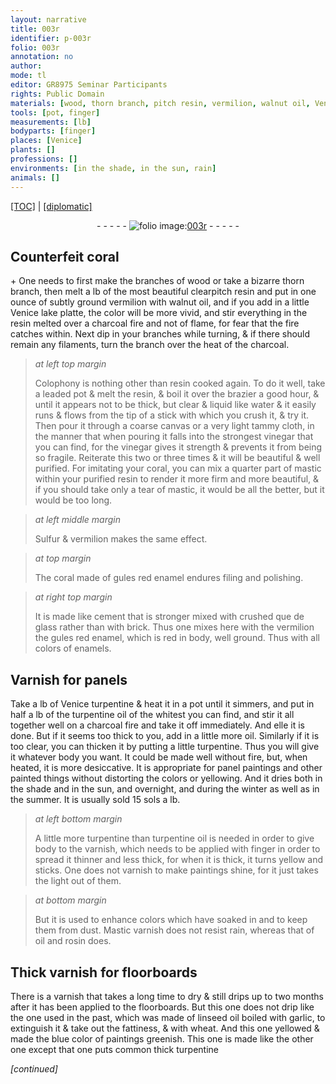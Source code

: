 ```yaml
---
layout: narrative
title: 003r
identifier: p-003r
folio: 003r
annotation: no
author:
mode: tl
editor: GR8975 Seminar Participants
rights: Public Domain
materials: [wood, thorn branch, pitch resin, vermilion, walnut oil, Venice lake platte, resin, charcoal, Colophony, leaded, water, canvas, tammy cloth, vinegar, coral, mastic, Sulfur, gules red enamel, cement, glass, brick, enamels, Varnish, Venice turpentine, turpentine oil, oil, turpentine, varnish, Mastic varnish, rosin, Thick varnish, linseed oil, garlic, wheat, common thick turpentine]
tools: [pot, finger]
measurements: [lb]
bodyparts: [finger]
places: [Venice]
plants: []
professions: []
environments: [in the shade, in the sun, rain]
animals: []
---
```


<p><a href="{{ site.baseurl }}/translation/">[TOC]</a> | <a href="{{ site.baseurl }}/texts/p-003r_tc/" target="_blank">[diplomatic]</a></p><div class="folio" align="center">- - - - - <a href="http://gallica.bnf.fr/ark:/12148/btv1b10500001g/f11.image" target="_blank"><img src="https://cu-mkp.github.io/2017-workshop-edition/assets/photo-icon.png" alt="folio image: " style="display:inline-block; margin-bottom:-3px;"/>003r</a> - - - - - </div>  
  

## Counterfeit coral

 \+ 
One needs to first make the branches of <span class="m">wood</span> or take a bizarre <span class="m">thorn branch</span>, then melt a lb of the most beautiful clear<span class="m">pitch resin</span> and put in one ounce of subtly ground <span class="m">vermilion</span> with <span class="m">walnut oil</span>, and if you add in a little <span class="m"><span class="pl">Venice</span> lake platte</span>, the color will be more vivid, and stir everything in the <span class="m">resin</span> melted over a <span class="m">charcoal</span> fire and not of flame, for fear that the fire catches within. Next dip in your branches while turning, & if there should remain any filaments, turn the branch over the heat of the <span class="m">charcoal</span>.
 
> *at left top margin*
> 
> 
>   <span class="m">Colophony</span> is nothing other than <span class="m">resin</span> cooked again. To do it well, take a <span class="m">leaded</span> <span class="tl">pot</span> & melt the <span class="m">resin</span>, & boil it over the brazier a good hour, & until it appears not to be thick, but clear & liquid like <span class="m">water</span> & it easily runs & flows from the tip of a stick with which you crush it, & try it. Then pour it through a coarse <span class="m">canvas</span> or a very light <span class="m">tammy cloth</span>, in the manner that when pouring it falls into the strongest <span class="m">vinegar</span> that you can find, for the <span class="m">vinegar</span> gives it strength & prevents it from being so fragile. Reiterate this two or three times & it will be beautiful & well purified. For imitating your <span class="m">coral</span>, you can mix a quarter part of <span class="m">mastic</span> within your purified <span class="m">resin</span> to render it more firm and more beautiful, & if you should take only a tear of <span class="m">mastic</span>, it would be all the better, but it would be too long. 
 
> *at left middle margin*
> 
> 
>   <span class="m">Sulfur</span> & <span class="m">vermilion</span> makes the same effect.
 
> *at top margin*
> 
> 
>   The <span class="m">coral</span> made of <span class="m">gules red enamel</span> endures filing and polishing.
 
> *at right top margin*
> 
> 
>   It is made like <span class="m">cement</span> that is stronger mixed with crushed <span class="del">que de</span> <span class="m">glass</span> rather than with <span class="m">brick</span>. Thus one mixes here with the <span class="m">vermilion</span> the <span class="m">gules red enamel</span>, which is red in body, well ground. Thus with all colors of <span class="m">enamels</span>.
 
 
  

## <span class="m">Varnish</span> for panels

 
Take a <span class="ms">lb</span> of <span class="m"><span class="pl">Venice</span> turpentine</span> & heat it in a <span class="tl">pot</span> until it simmers, and put in half a <span class="ms">lb</span> of the <span class="m">turpentine oil</span> of the whitest you can find, and stir it all together well on a <span class="m">charcoal</span> fire and take it off immediately. And <span class="del">elle</span> it is done. But if it seems too thick to you, add in a little more <span class="m">oil</span>. Similarly if it is too clear, you can thicken it by putting a little <span class="m">turpentine</span>. Thus you will give it whatever body you want. It could be made well without fire, but, when heated, it is more desiccative. It is appropriate for panel paintings and other painted things without distorting the colors or yellowing. And it dries both <span class="env">in the shade</span> and <span class="env">in the sun</span>, and <span class="tmp">overnight</span>, and <span class="tmp">during the winter</span> as well as <span class="tmp">in the summer</span>. It is usually sold 15 <span class="cn">sols</span> a <span class="ms">lb</span>.
 
> *at left bottom margin*
> 
> 
>   A little more <span class="m">turpentine</span> than <span class="m">turpentine oil</span> is needed in order to give body to the <span class="m">varnish</span>, which needs to be applied with <span class="tl"><span class="bp">finger</span></span> in order to spread it thinner and less thick, for when it is thick, it turns yellow and sticks. One does not <span class="m">varnish</span> to make paintings shine, for it just takes the light out of them.
 
> *at bottom margin*
> 
> 
>   But it is used to enhance colors which have soaked in and to keep them from dust. <span class="m">Mastic varnish</span> does not resist <span class="env">rain</span>, whereas that of <span class="m">oil</span> and <span class="m">rosin</span> does.
 
 
  

## <span class="m">Thick varnish</span> for floorboards

 
There is a <span class="m">varnish</span> that takes a long time to dry & still drips up to two <span class="tmp">months</span> after it has been applied to the floorboards. But this one does not drip like the one used <span class="tmp">in the past</span>, which was made of <span class="m">linseed oil</span> boiled with <span class="m">garlic</span>, to extinguish it & take out the fattiness, & with <span class="m">wheat</span>. And this one yellowed & made the blue color of paintings greenish. This one is made like the other one except that one puts <span class="m">common thick turpentine</span>
 
*[continued]*
 
